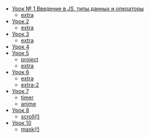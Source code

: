 - [Урок № 1
Введение в JS, типы данных и операторы](https://github.com/muromtsev/course-JS3/blob/master/day%231/main.js)
	- [extra](https://github.com/muromtsev/course-JS3/blob/master/additionally/add%231/main.js)
- [Урок 2](https://github.com/muromtsev/course-JS3/blob/master/day%232/main.js)
	- [extra](https://github.com/muromtsev/course-JS3/blob/master/additionally/add%232/main.js)
- [Урок 3](https://github.com/muromtsev/course-JS3/blob/master/day%233/main.js)
	- [extra](https://github.com/muromtsev/course-JS3/blob/master/additionally/add%233/main.js)
- [Урок 4](https://github.com/muromtsev/course-JS3/blob/master/day%234/main.js)
- [Урок 5](https://github.com/muromtsev/course-JS3/blob/master/lesson%205/lesson%205%20new/js/script.js)
	- [project](https://github.com/muromtsev/course-JS3/blob/master/lesson%205%20_project/js/script.js)
	- [extra](https://github.com/muromtsev/course-JS3/blob/master/additionally/lesson%205%20add/main.js)
- [Урок 6](https://github.com/muromtsev/course-JS3/blob/master/lesson%206%20_project/js/script.js)
	- [extra](https://github.com/muromtsev/course-JS3/blame/master/lesson%206%20_project/js/script.js#L186)
	- [extra-2](https://github.com/muromtsev/course-JS3/blame/master/lesson%206%20_project/js/script.js#L140)
- [Урок 7](https://github.com/muromtsev/course-JS3/blob/master/lesson%207/js/script.js)
	- [timer](https://github.com/muromtsev/course-JS3/blob/master/lesson%207/_timer/timer.js)
	- [anime](https://github.com/muromtsev/course-JS3/blob/master/additionally/lesson%207%20add/animation.js)
- [Урок 8](https://github.com/muromtsev/course-JS3/blame/master/lesson%208/js/script.js#L36)
	- [scroll(!)](https://github.com/muromtsev/course-JS3/blame/master/lesson%208/js/script.js#L96)
- [Урок 10](https://github.com/muromtsev/course-JS3/blob/master/lesson%2010/main.js)
	- [mask(!)](https://github.com/muromtsev/course-JS3/blob/master/additionally/lesson%2010%20add/js.js)
	
	
	







